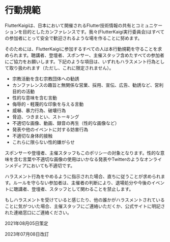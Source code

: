 # 行動規範

FlutterKaigiは、日本において開催されるFlutter技術情報の共有とコミュニケーションを目的としたカンファレンスです。我々(FlutterKaigi実行委員会)はすべての参加者にとって安全で歓迎されるような場を作ることに努めます。

そのためには、FlutterKaigiに参加するすべての人は本行動規範を守ることを求められます。聴講者、登壇者、スポンサー、主催スタッフ含めたすべての参加者にご協力をお願いします。下記のような項目は、いずれもハラスメント行為として取り扱われます（ただし、これに限定されません）。

- 宗教活動を含む宗教団体への勧誘
- カンファレンスの趣旨と無関係な営業、採用、宣伝、広告、勧誘など、営利目的の活動
- 性的な意味を含む言動
- 侮辱的・軽蔑的な印象を与える言動
- 威嚇、暴力行為、破壊行為
- 脅迫、つきまとい、ストーキング
- 不適切な画像、動画、録音の再生（性的な画像など）
- 発表や他のイベントに対する妨害行為
- 不適切な身体的接触
- これらに限らない性的嫌がらせ

スポンサーや登壇者、主催スタッフもこのポリシーの対象となります。性的な意味を含む言葉や不適切な画像の使用はいかなる発表やTwitterのようなオンラインメディアにおいても不適切です。

ハラスメント行為をやめるように指示された場合、直ちに従うことが求められます。ルールを守らない参加者は、主催者の判断により、退場処分や今後のイベントに聴講者、登壇者、スタッフとして関わることを禁止します。

もしハラスメントを受けていると感じたり、他の誰かがハラスメントされていることに気がついた場合、主催スタッフにご連絡いただくか、公式サイトに明記された連絡窓口にご連絡ください。

2021年08月05日策定

2023年07月08日改訂
